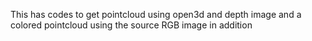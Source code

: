 This has codes to get pointcloud using open3d and depth image and a colored pointcloud using the source RGB image in addition
